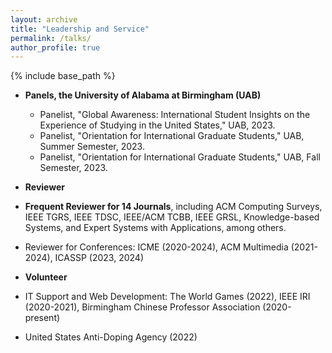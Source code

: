```yaml
---
layout: archive
title: "Leadership and Service"
permalink: /talks/
author_profile: true
---
```


{% include base_path %}

* **Panels, the University of Alabama at Birmingham (UAB)**
  * Panelist, "Global Awareness: International Student Insights on the Experience of Studying in the United States," UAB, 2023. 
  * Panelist, "Orientation for International Graduate Students," UAB, Summer Semester, 2023.
  * Panelist, "Orientation for International Graduate Students," UAB, Fall Semester, 2023.



* **Reviewer**
<!-- ====== -->

  * **Frequent Reviewer for 14 Journals**, including ACM Computing Surveys, IEEE TGRS, IEEE TDSC, IEEE/ACM TCBB, IEEE GRSL, Knowledge-based Systems, and Expert Systems with Applications, among others.

  * Reviewer for Conferences: ICME (2020-2024), ACM Multimedia (2021-2024), ICASSP (2023, 2024)

* **Volunteer**
<!-- ====== -->

  * IT Support and Web Development: The World Games (2022), IEEE IRI (2020-2021), Birmingham Chinese Professor Association (2020-present)

  * United States Anti-Doping Agency (2022)


